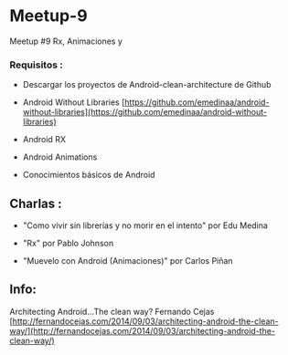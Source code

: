 # Meetup-9
Meetup #9 Rx, Animaciones y 

### Requisitos :

 - Descargar los proyectos de Android-clean-architecture de Github

  * Android Without Libraries [https://github.com/emedinaa/android-without-libraries](https://github.com/emedinaa/android-without-libraries)
  
  * Android RX
  
  * Android Animations
  
- Conocimientos básicos de Android

## Charlas :

- "Como vivir sin librerías y no morir en el intento"  por Edu Medina

- "Rx" por Pablo Johnson

- "Muevelo con Android (Animaciones)" por Carlos Piñan

## Info:

Architecting Android…The clean way? Fernando Cejas [http://fernandocejas.com/2014/09/03/architecting-android-the-clean-way/](http://fernandocejas.com/2014/09/03/architecting-android-the-clean-way/)

